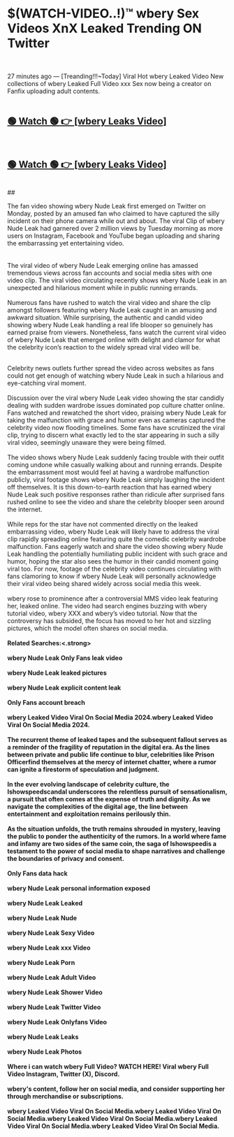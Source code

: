 

# $(WATCH-VIDEO..!)™ wbery Sex Videos XnX Leaked Trending ON Twitter<br>
<br>

27 minutes ago — [Treanding!!!~Today] Viral Hot wbery Leaked Video New collections of wbery Leaked Full Video xxx Sex now being a creator on Fanfix uploading adult contents.
<br>
 <br>

##  <a href="https://clipsfans.site/?title=wbery&ref=git">🟢 Watch 🟢 👉 [wbery Leaks Video]</a><br>
  <br>

##  <a href="https://clipsfans.site/?title=wbery&ref=git">🟢 Watch 🟢 👉 [wbery Leaks Video]</a><br>
  <br>
  ##
  <br>

The fan video showing wbery Nude Leak first emerged on Twitter on Monday, posted by an amused fan who claimed to have captured the silly incident on their phone camera while out and about. The viral Clip of wbery Nude Leak had garnered over 2 million views by Tuesday morning as more users on Instagram, Facebook and YouTube began uploading and sharing the embarrassing yet entertaining video.
<br><br>
  <br>
The viral video of wbery Nude Leak emerging online has amassed tremendous views across fan accounts and social media sites with one video clip. The viral video circulating recently shows wbery Nude Leak in an unexpected and hilarious moment while in public running errands.
<br><br>
Numerous fans have rushed to watch the viral video and share the clip amongst followers featuring wbery Nude Leak caught in an amusing and awkward situation. While surprising, the authentic and candid video showing wbery Nude Leak handling a real life blooper so genuinely has earned praise from viewers. Nonetheless, fans watch the current viral video of wbery Nude Leak that emerged online with delight and clamor for what the celebrity icon’s reaction to the widely spread viral video will be.
<br><br>

Celebrity news outlets further spread the video across websites as fans could not get enough of watching wbery Nude Leak in such a hilarious and eye-catching viral moment.
<br><br>
Discussion over the viral wbery Nude Leak video showing the star candidly dealing with sudden wardrobe issues dominated pop culture chatter online. Fans watched and rewatched the short video, praising wbery Nude Leak for taking the malfunction with grace and humor even as cameras captured the celebrity video now flooding timelines. Some fans have scrutinized the viral clip, trying to discern what exactly led to the star appearing in such a silly viral video, seemingly unaware they were being filmed.
<br><br>
The video shows wbery Nude Leak suddenly facing trouble with their outfit coming undone while casually walking about and running errands. Despite the embarrassment most would feel at having a wardrobe malfunction publicly, viral footage shows wbery Nude Leak simply laughing the incident off themselves. It is this down-to-earth reaction that has earned wbery Nude Leak such positive responses rather than ridicule after surprised fans rushed online to see the video and share the celebrity blooper seen around the internet.
<br><br>
While reps for the star have not commented directly on the leaked embarrassing video, wbery Nude Leak will likely have to address the viral clip rapidly spreading online featuring quite the comedic celebrity wardrobe malfunction. Fans eagerly watch and share the video showing wbery Nude Leak handling the potentially humiliating public incident with such grace and humor, hoping the star also sees the humor in their candid moment going viral too. For now, footage of the celebrity video continues circulating with fans clamoring to know if wbery Nude Leak will personally acknowledge their viral video being shared widely across social media this week.
<br><br>
wbery rose to prominence after a controversial MMS video leak featuring her, leaked online. The video had search engines buzzing with wbery tutorial video, wbery XXX and wbery’s video tutorial. Now that the controversy has subsided, the focus has moved to her hot and sizzling pictures, which the model often shares on social media.
<br><br>
<strong>Related Searches:<.strong>
<br><br>
wbery Nude Leak Only Fans leak video
<br><br>
wbery Nude Leak leaked pictures
<br><br>
wbery Nude Leak explicit content leak
<br><br>
Only Fans account breach
<br><br>
wbery Leaked Video Viral On Social Media 2024.wbery Leaked Video Viral On Social Media 2024.
<br><br>
The recurrent theme of leaked tapes and the subsequent fallout serves as a reminder of the fragility of reputation in the digital era. As the lines between private and public life continue to blur, celebrities like Prison Officerfind themselves at the mercy of internet chatter, where a rumor can ignite a firestorm of speculation and judgment.
<br><br>
In the ever evolving landscape of celebrity culture, the Ishowspeedscandal underscores the relentless pursuit of sensationalism, a pursuit that often comes at the expense of truth and dignity. As we navigate the complexities of the digital age, the line between entertainment and exploitation remains perilously thin.
<br><br>
As the situation unfolds, the truth remains shrouded in mystery, leaving the public to ponder the authenticity of the rumors. In a world where fame and infamy are two sides of the same coin, the saga of Ishowspeedis a testament to the power of social media to shape narratives and challenge the boundaries of privacy and consent.
<br><br>
Only Fans data hack
<br><br>
wbery Nude Leak personal information exposed
<br><br>
wbery Nude Leak Leaked
<br><br>
wbery Nude Leak Nude
<br><br>
wbery Nude Leak Sexy Video
<br><br>
wbery Nude Leak xxx Video
<br><br>
wbery Nude Leak Porn
<br><br>
wbery Nude Leak Adult Video
<br><br>
wbery Nude Leak Shower Video
<br><br>
wbery Nude Leak Twitter Video
<br><br>
wbery Nude Leak Onlyfans Video
<br><br>
wbery Nude Leak Leaks
<br><br>
wbery Nude Leak Photos
<br><br>
Where i can watch wbery Full Video? WATCH HERE! Viral wbery Full Video Instagram, Twitter (X), Discord.
<br><br>
wbery's content, follow her on social media, and consider supporting her through merchandise or subscriptions.
<br><br>
wbery Leaked Video Viral On Social Media.wbery Leaked Video Viral On Social Media.wbery Leaked Video Viral On Social Media.wbery Leaked Video Viral On Social Media.wbery Leaked Video Viral On Social Media.
